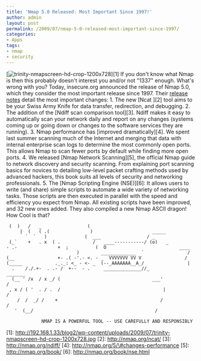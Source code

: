```yaml
---
title: 'Nmap 5.0 Released: Most Important Since 1997!'
author: admin
layout: post
permalink: /2009/07/nmap-5-0-released-most-important-since-1997/
categories:
- Apps
tags:
- nmap
- security
---
```

\[![trinity-nmapscreen-hd-crop-1200x728](/blog/wp-content/uploads/2009/07/trinity-nmapscreen-hd-crop-1200x728-1024x621.jpg)\]\[1\]
If you don't know what Nmap is then this probably doesn't interest you and/or not "1337" enough. What's wrong with you?
Today, insecure.org announced the release of Nmap 5.0, which they consider the most important release since 1997\. Their [release notes](http://nmap.org/5/) detail the most important changes:
1\. The new \[Ncat \]\[2\] tool aims to be your Swiss Army Knife for data transfer, redirection, and debugging.
2\. The addition of the \[Ndiff scan comparison tool\]\[3\]. Ndiff makes it easy to automatically scan your network daily and report on any changes (systems coming up or going down or changes to the software services they are running).
3\. Nmap performance has \[improved dramatically\]\[4\]. We spent last summer scanning much of the Internet and merging that data with internal enterprise scan logs to determine the most commonly open ports. This allows Nmap to scan fewer ports by default while finding more open ports.
4\. We released \[Nmap Network Scanning\]\[5\], the official Nmap guide to network discovery and security scanning. From explaining port scanning basics for novices to detailing low-level packet crafting methods used by advanced hackers, this book suits all levels of security and networking professionals.
5\. The \[Nmap Scripting Engine (NSE)\]\[6\]: It allows users to write (and share) simple scripts to automate a wide variety of networking tasks. Those scripts are then executed in parallel with the speed and efficiency you expect from Nmap. All existing scripts have been improved, and 32 new ones added.
They also compiled a new Nmap ASCII dragon! How Cool is that?

     (  )   /   _                 (
         |  (   ( .(               )                      _____
           `  `   )              (  ___                 / _   
     (_`    +   . x  ( .            /   ____-----------/ (o)   _
    - .-               +  ;          (  O                           ____
                              )        _____________  `                /
    (__                +- .( -'.- <. - _  VVVVVVV VV V                /
    (_____            ._._: <_ - <- _  (--_AAAAAAA__A_/                |
      .    /./.+-  . .- /  +--  - .     ______________//_              _______
      (__ ' /x  / x _/ (                                  ___'               /
     , x / ( '  . / .  /                                      |              /
        /  /  _/ /    +                                      /              /
       '  (__/                                             /                  
    
                 NMAP IS A POWERFUL TOOL -- USE CAREFULLY AND RESPONSIBLY
    

\[1\]: http://192.168.1.33/blog2/wp-content/uploads/2009/07/trinity-nmapscreen-hd-crop-1200x728.jpg
\[2\]: http://nmap.org/ncat/
\[3\]: http://nmap.org/ndiff/
\[4\]: http://nmap.org/5/\#changes-performance
\[5\]: http://nmap.org/book/
\[6\]: http://nmap.org/book/nse.html